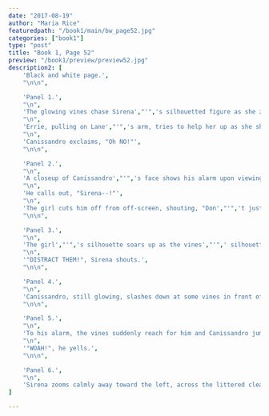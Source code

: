```yaml
---
date: "2017-08-19"
author: "Maria Rice"
featuredpath: "/book1/main/bw_page52.jpg"
categories: ["book1"]
type: "post"
title: "Book 1, Page 52"
preview: "/book1/preview/preview52.jpg"
description2: [
    'Black and white page.',
    "\n\n",

    'Panel 1.',
    "\n",
    'The glowing vines chase Sirena',"'",'s silhouetted figure as she zooms to the right ("FWOOSH!") and slashes more vines that were reaching for Errie and Lane on the ground below. Canissandro zooms into the foreground ("FWIP!") with his fencing sword unsheathed and stops to take in the view of the clearing, now covered in vines both dead and living.',
    "\n",
    'Errie, pulling on Lane',"'",'s arm, tries to help her up as she shouts, "Get up!"',
    "\n",
    'Canissandro exclaims, "Oh NO!"',
    "\n\n",

    'Panel 2.',
    "\n",
    'A closeup of Canissandro',"'",'s face shows his alarm upon viewing the scene.',
    "\n",
    'He calls out, "Sirena--!"',
    "\n",
    'The girl cuts him off from off-screen, shouting, "Don',"'",'t just stand there!"',
    "\n\n",

    'Panel 3.',
    "\n",
    'The girl',"'",'s silhouette soars up as the vines',"'",' silhouettes all reach for her from below, like long fingers.',
    "\n",
    '"DISTRACT THEM!", Sirena shouts.',
    "\n\n",

    'Panel 4.',
    "\n",
    'Canissandro, still glowing, slashes down at some vines in front of him with his fencing sword.',
    "\n\n",

    'Panel 5.',
    "\n",
    'To his alarm, the vines suddenly reach for him and Canissandro jumps back toward the right side of the panel as they attempt to take his sword.',
    "\n",
    '"WOAH!", he yells.',
    "\n\n",

    'Panel 6.',
    "\n",
    'Sirena zooms calmly away toward the left, across the littered clearing, as she looks back at the vines now heading in the opposite direction, towards the new slashing noises and a loud off-screen voice, which screams, "AAAHH!"',
]

---
```


